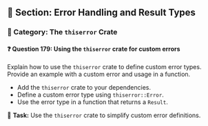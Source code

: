 ## 📘 Section: Error Handling and Result Types  
### 🔹 Category: The `thiserror` Crate  
#### ❓ Question 179: Using the `thiserror` crate for custom errors

Explain how to use the `thiserror` crate to define custom error types. Provide an example with a custom error and usage in a function.

- Add the `thiserror` crate to your dependencies.
- Define a custom error type using `thiserror::Error`.
- Use the error type in a function that returns a `Result`.

🔧 **Task:** Use the `thiserror` crate to simplify custom error definitions.
